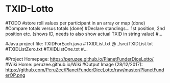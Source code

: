 # TXID-Lotto
#TODO
#store roll values per participant in an array or map (done)
#Compare totals versus totals (done)
#Declare standings... 1st position, 2nd position etc. (shows ID, needs to also show actual TXID in string value)
#...

#Java project file: TXIDForEach.java
#TXIDList.txt @ ./src/TXIDList.txt
#TXIDListZero.txt
#TXIDListOne.txt
#...

#Project Homepage: https://peruzee.github.io/PlanetFunderDiceLotto/
#Wiki Home: peruzee.github.io/Wiki
#Output Image (28/12/2017): https://github.com/PeruZee/PlanetFunderDiceLotto/raw/master/PlanetFunderOP.png
